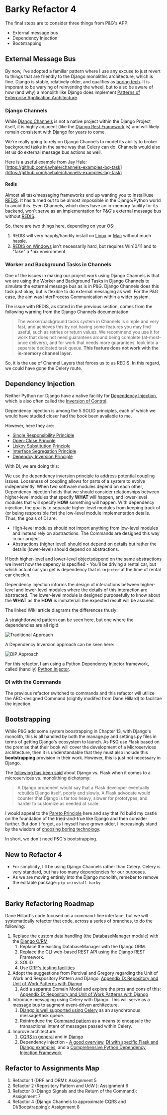 # Barky Refactor 4

The final steps are to consider three things from P&G's APP:

- External message bus
- Dependency Injection
- Bootstrapping

## External Message Bus

By now, I've adopted a familiar pattern where I use any excuse to just revert to things that are friendly to the Django monolithic architecture, which is fine.  Django is stable, relatively older, and qualifies as [boring tech](https://mcfunley.com/choose-boring-technology).  It is imporant to be warying of reinventing the wheel, but to also be aware of how (and why) a monolith like Django does implement [Patterns of Enterprise Application Architecture](https://martinfowler.com/eaaCatalog/index.html).

### Django Channels

While [Django Channels](https://channels.readthedocs.io/en/latest/) is not a native project within the Django Project itself, it is highly adjacent (like the [Django Rest Framework](https://www.django-rest-framework.org/) is) and will likely remain consistent with Django for years to come.

We're really going to rely on Django Channels to model its ability to broker background tasks in the same way that Celery can do. Channels would also let us do external message bus actions as well.

Here is a useful example from Jay Hale: [https://github.com/jayhale/channels-examples-bg-task](https://github.com/jayhale/channels-examples-bg-task)

#### Redis

Almost all task/messaging frameworks end up wanting you to install/use [REDIS](https://redis.io/).  It has turned out to be almost impossible in the Django/Python world to avoid this.  Even Channels, which does have an in-memory facility for its backend, won't serve as an implementation for P&G's external message bus without [REDIS](https://redis.io/).

So, there are two things here, depending on your OS:

1. REDIS will very happly/handily install on [Linux](https://redis.io/docs/latest/operate/oss_and_stack/install/install-redis/install-redis-on-linux/) or [Mac](https://redis.io/docs/latest/operate/oss_and_stack/install/install-redis/install-redis-on-mac-os/) without much hassle.
1. [REDIS on Windows](https://redis.io/docs/latest/operate/oss_and_stack/install/install-redis/install-redis-on-windows/) isn't necessarily hard, but requires Win10/11 and to "fake" a \*nix environment.

### Worker and Background Tasks in Channels

One of the issues in making our project work using Django Channels is that we are using the Worker and Background Tasks in Django Channels to simulate the external message bus as is in P&G.  Django Channels does this task just okay, but is flexible to do external messaging as well.  For the P&G case, the aim was InterProcess Communication within a wider system.

The issue with REDIS, as stated in the previous section, comes from the following warning from the Django Channels documentation:

> The worker/background tasks system in Channels is simple and very fast, and achieves this by not having some features you may find useful, such as retries or return values. We recommend you use it for work that does not need guarantees around being complete (at-most-once delivery), and for work that needs more guarantees, look into a separate dedicated task queue. **This feature does not work with the in-memory channel layer.**

So, it is the use of Channel Layers that forces us to us REDIS.  In this regard, we could have gone the Celery route.

## Dependency Injection

Neither Python nor Django have a native facility for [Dependency Injection](https://martinfowler.com/articles/injection.html), which is also often called the [Inversion of Control](https://en.wikipedia.org/wiki/Dependency_inversion_principle).

Dependency Injection is among the 5 SOLID principles, each of which we would have studied closer had the book been available to me.

However, here they are:

- [Single Responsibility Principle](https://en.wikipedia.org/wiki/Single_responsibility_principle)
- [Open-Close Princple](https://en.wikipedia.org/wiki/Open%E2%80%93closed_principle)
- [Liskov Substitution Principle](https://en.wikipedia.org/wiki/Liskov_substitution_principle)
- [Interface Segregation Principle](https://en.wikipedia.org/wiki/Interface_segregation_principle)
- [Dependcy Inversion Principle](https://en.wikipedia.org/wiki/Dependency_inversion_principle)

With DI, we are doing this:

We use the dependency inversion principle to address potential coupling issues. Looseness of coupling allows for parts of a system to evolve independently.  When two software modules depend on each other, Dependency Injection holds that we should consider relationships between higher-level modules that specify **WHAT** will happen, and lower-level modules that will specify **HOW** something will happen.  With dependency injection,  the goal is to separate higher-level modules from keeping track of (or being responsible for) the low-level module implementation details. Thus, the goals of DI are:

- High-level modules should not import anything from low-level modules and instead rely on abstractions. The Commands are designed this way in our project.
- Abstractions (higher level) should not depend on details but rather the details (lower-level) should depend on abstractions.

If both higher-level and lower-level objectsdepend on the same abstractions we invert how the depency is specified - You'll be driving a rental car, but which actual car you get is dependency that is `injected` at the time of rental car checkin.

Dependency Injection informs the design of interactions between higher-level and lower-level modules where the details of this interaction are abstracted. The lower-level module is designed purposefully to know about the **WHAT** as the **HOW** is immaterial: the expected result will be assured.

The linked Wiki article diagrams the differences thusly:

A straightforward pattern can be seen here, but one where the dependencies are all rigid:

![Traditional Approach](../../docs/img/Traditional_Layers_Pattern.png)

A Dependency Inversion approach can be seen here:

![DIP Approach](../../docs/img/DIPLayersPattern.png)

For this refactor, I am using a Python Dependency Injector framework, called (handily) [Python Injector](https://github.com/python-injector/injector).

### DI with the Commands

The previous refactor switched to commands and this refactor will utilize the ABC-designed Command (slightly modifed from Dane Hillard) to facilitae the injection.

## Bootstrapping

While P&G add some system boostrapping in Chapter 13, with Django's monolith, this is all handled by both the manage.py and settings.py files in terms of getting Django's ecosystem to launch.  As P&G use Flask based on the premise that their book will cover the development of a Microservices architecture, then it is understandable that they must also include this **bootstrapping** provision in their work.  However, this is just not necessary in Django.

The [following has been said](https://learndjango.com/tutorials/flask-vs-django) about Django vs. Flask when it comes to a microservices vs. monolithing dichotomy:

> A Django proponent would say that a Flask developer eventually rebuilds Django itself, poorly and slowly. A Flask advocate would counter that Django is far too heavy, slower for prototypes, and harder to customize as needed at scale.

I would appeal to the [Pareto Principle](https://www.investopedia.com/terms/1/80-20-rule.asp) here and say that I'd build my castle on the foundation of the tried-and-true like Django and then consider further. But don't forget, as I myself have grown older, I increasingly stand by the wisdom of [choosing boring technology](https://mcfunley.com/choose-boring-technology).

In short, we don't need P&G's bootstrapping.

## New to Refactor 4

- For simplicity, I'll be using Django Channels rather than Celery. Celery is very standard, but has too many dependencies for our purposes.
- As we are moving entirely into the Django monolith, remeber to remove the editable package: `pip uninstall barky`
-

## Barky Refactoring Roadmap

Dane Hillard's code focused on a command-line interface, but we will systematically refactor that code, across a series of branches, to do the following:

1. Replace the custom data handling (the DatabaseManager module) with the [Django O/RM](https://docs.djangoproject.com/en/5.0/topics/db/queries/)
   1. Replace the existing DatabaseManager with the Django ORM.
   1. Replace the CLI web-based REST API using the Django REST Framework.
   1. SOLID
   1. Use [DRF's testing facilities](https://www.django-rest-framework.org/api-guide/testing/#api-test-cases)
1. Adopt the suggestions from Percival and Gregory regarding the Unit of Work and Respository Pattern and Django: [Appendix D: Repository and Unit of Work Patterns with Django](https://www.cosmicpython.com/book/appendix_django.html)
   1. Add a separate Domain Model and explore the pros and cons of this: [Appendix D: Repository and Unit of Work Patterns with Django](https://www.cosmicpython.com/book/appendix_django.html)
1. Introduce messaging using Celery with Django. This will serve as a message bus to augment event-driven architecture.
   1. [Django is well supported using Celery](https://docs.celeryq.dev/en/stable/django/first-steps-with-django.html) as an asynchronous message/task queue.
   1. Reintroduce the [Command pattern](https://refactoring.guru/design-patterns/command) as a means to encapsule the transactional intent of messages passed within Celery.
1. Improve architecture:
   1. [CQRS in general](https://douwevandermeij.medium.com/the-repository-pattern-via-cqrs-with-python-django-elasticsearch-cb38437721d3) and in [Django](https://django-cqrs.readthedocs.io/en/latest/)
   1. Dependency injection - [A good overview](https://thinhdanggroup.github.io/python-dependency-injection/), [DI with specific Flask and Django examples](https://snyk.io/blog/dependency-injection-python/), and a [Comprehensive Python Dependency Injection Framework](https://python-dependency-injector.ets-labs.org/)

## Refactor to Assignments Map

1. Refactor 1 (DRF and ORM): Assignment 5
1. Refactor 2 (Repository Pattern and UoW ): Assignment 6
1. Refactor 3 (Django Signals and the Return of the Command): Assignment 7
1. Refactor 4 (Django Channels to approximate CQRS and DI/Bootstrapping): Assignment 8
